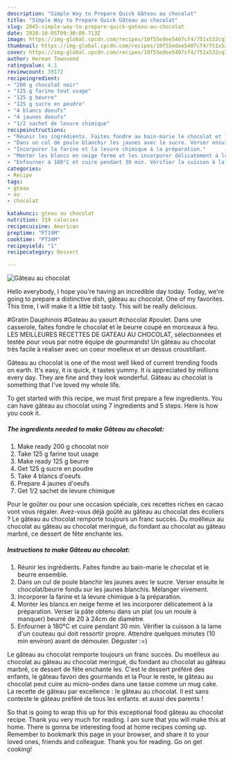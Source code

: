```yaml
---
description: "Simple Way to Prepare Quick Gâteau au chocolat"
title: "Simple Way to Prepare Quick Gâteau au chocolat"
slug: 2045-simple-way-to-prepare-quick-gateau-au-chocolat
date: 2020-10-05T09:38:09.713Z
image: https://img-global.cpcdn.com/recipes/10f55edee5407cf4/751x532cq70/gateau-au-chocolat-photo-principale-de-la-recette.jpg
thumbnail: https://img-global.cpcdn.com/recipes/10f55edee5407cf4/751x532cq70/gateau-au-chocolat-photo-principale-de-la-recette.jpg
cover: https://img-global.cpcdn.com/recipes/10f55edee5407cf4/751x532cq70/gateau-au-chocolat-photo-principale-de-la-recette.jpg
author: Herman Townsend
ratingvalue: 4.1
reviewcount: 39172
recipeingredient:
- "200 g chocolat noir"
- "125 g farine tout usage"
- "125 g beurre"
- "125 g sucre en poudre"
- "4 blancs doeufs"
- "4 jaunes doeufs"
- "1/2 sachet de levure chimique"
recipeinstructions:
- "Réunir les ingrédients. Faites fondre au bain-marie le chocolat et le beurre ensemble."
- "Dans un cul de poule blanchir les jaunes avec le sucre. Verser ensuite le chocolat/beurre fondu sur les jaunes blanchis. Mélanger vivement."
- "Incorporer la farine et la levure chimique à la préparation."
- "Monter les blancs en neige ferme et les incorporer délicatement à la préparation. Verser la pâte obtenu dans un plat (ou un moule à manquer) beurré de 20 à 24cm de diamètre."
- "Enfourner à 180°C et cuire pendant 30 min. Vérifier la cuisson à la lame d&#39;un couteau qui doit ressortir propre. Attendre quelques minutes (10 min environ) avant de démouler. Déguster :=)"
categories:
- Recipe
tags:
- gteau
- au
- chocolat

katakunci: gteau au chocolat 
nutrition: 159 calories
recipecuisine: American
preptime: "PT19M"
cooktime: "PT34M"
recipeyield: "1"
recipecategory: Dessert

---
```



![Gâteau au chocolat](https://img-global.cpcdn.com/recipes/10f55edee5407cf4/751x532cq70/gateau-au-chocolat-photo-principale-de-la-recette.jpg)

Hello everybody, I hope you're having an incredible day today. Today, we're going to prepare a distinctive dish, gâteau au chocolat. One of my favorites. This time, I will make it a little bit tasty. This will be really delicious.

#Gratin Dauphinois #Gateau au yaourt #chocolat #poulet. Dans une casserole, faites fondre le chocolat et le beurre coupé en morceaux à feu. LES MEILLEURES RECETTES DE GATEAU AU CHOCOLAT, sélectionnées et testée pour vous par notre équipe de gourmands! Un gâteau au chocolat très facile à réaliser avec un coeur moelleux et un dessus croustillant.

Gâteau au chocolat is one of the most well liked of current trending foods on earth. It's easy, it is quick, it tastes yummy. It is appreciated by millions every day. They are fine and they look wonderful. Gâteau au chocolat is something that I've loved my whole life.


To get started with this recipe, we must first prepare a few ingredients. You can have gâteau au chocolat using 7 ingredients and 5 steps. Here is how you cook it.

<!--inarticleads1-->

##### The ingredients needed to make Gâteau au chocolat:

1. Make ready 200 g chocolat noir
1. Take 125 g farine tout usage
1. Make ready 125 g beurre
1. Get 125 g sucre en poudre
1. Take 4 blancs d&#39;oeufs
1. Prepare 4 jaunes d&#39;oeufs
1. Get 1/2 sachet de levure chimique


Pour le goûter ou pour une occasion spéciale, ces recettes riches en cacao vont vous régaler. Avez-vous déjà goûté au gâteau au chocolat des écoliers ? Le gâteau au chocolat remporte toujours un franc succès. Du moëlleux au chocolat au gâteau au chocolat meringué, du fondant au chocolat au gâteau marbré, ce dessert de fête enchante les. 

<!--inarticleads2-->

##### Instructions to make Gâteau au chocolat:

1. Réunir les ingrédients. Faites fondre au bain-marie le chocolat et le beurre ensemble.
1. Dans un cul de poule blanchir les jaunes avec le sucre. Verser ensuite le chocolat/beurre fondu sur les jaunes blanchis. Mélanger vivement.
1. Incorporer la farine et la levure chimique à la préparation.
1. Monter les blancs en neige ferme et les incorporer délicatement à la préparation. Verser la pâte obtenu dans un plat (ou un moule à manquer) beurré de 20 à 24cm de diamètre.
1. Enfourner à 180°C et cuire pendant 30 min. Vérifier la cuisson à la lame d&#39;un couteau qui doit ressortir propre. Attendre quelques minutes (10 min environ) avant de démouler. Déguster :=)


Le gâteau au chocolat remporte toujours un franc succès. Du moëlleux au chocolat au gâteau au chocolat meringué, du fondant au chocolat au gâteau marbré, ce dessert de fête enchante les. C&#39;est le dessert préféré des enfants, le gâteau favori des gourmands et la Pour le reste, le gâteau au chocolat peut cuire au micro-ondes dans une tasse comme un mug cake. La recette de gâteau par excellence : le gâteau au chocolat. Il est sans conteste le gâteau préféré de tous les enfants. et aussi des parents ! 

So that is going to wrap this up for this exceptional food gâteau au chocolat recipe. Thank you very much for reading. I am sure that you will make this at home. There is gonna be interesting food at home recipes coming up. Remember to bookmark this page in your browser, and share it to your loved ones, friends and colleague. Thank you for reading. Go on get cooking!
